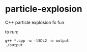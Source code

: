 # particle-explosion

C++ particle explosion fo fun

to run:

```
g++ *.cpp -w -lSDL2 -o output
./output
```